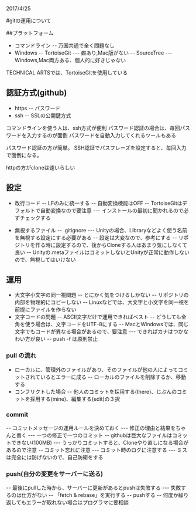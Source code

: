 2017/4/25

#gitの運用について

##プラットフォーム

- コマンドライン
-- 万国共通で全く問題なし
- Windows
-- TortoiseGit
--- 癖あり,Mac版がない
-- SourceTree
--- Windows,Mac両方ある、個人的に好きじゃない

TECHNICAL ARTSでは、TortoiseGitを使用している

## 認証方式(github)

- https
-- パスワード
- ssh
-- SSLの公開鍵方式

コマンドラインを使う人は、ssh方式が便利
パスワード認証の場合は、毎回パスワードを入力するのが面倒
パスワードを自動入力してくれるツールもある

パスワード認証の方が簡単。
SSH認証でパスフレーズを設定すると、毎回入力で面倒になる。

httpの方がcloneは速いらしい

## 設定

- 改行コード
-- LFのみに統一する
-- 自動変換機能はOFF
-- TortoiseGitはデフォルトで自動変換なので要注意
--- インストールの最初に聞かれるので必ずチェックする

- 無視するファイル
-- .gitignore
--- Unityの場合、Libraryなどよく使う名前を無視する設定にする必要がある
-- 設定は大変なので、参考にする
-- リポジトリを作る時に設定するので、後からCloneする人はあまり気にしなくて良い
-- Unityの.metaファイルはコミットしないとUnityが正常に動作しないので、無視してはいけない


## 運用

- 大文字小文字の同一視問題
-- とにかく気をつけるしかない
-- リポジトリの内部を物理的にコピーしない
-- Linuxなどでは、大文字と小文字を同一視を前提にファイルを作らない
- 文字コードの問題
-- ASCII文字だけで運用できればベスト
-- どうしても全角を使う場合は、文字コードをUTF-8にする
-- MacとWindowsでは、同じ文字でもコードが異なる場合があるので、要注意
--- できればカナはつかなわい方が良い
-- push -f は原則禁止

### pull の流れ

- ローカルに、管理外のファイルがあり、そのファイルが他の人によってコミットされているとエラーに成る
-- ローカルのファイルを削除するか、移動する
- コンフリクトした場合
-- 他人のコミットを採用する(there)、じぶんのコミットを採用する(mine)、編集する(edit)の３択


### commit

-- コミットメッセージの運用ルールを決めておく
--- 修正の理由と結果をちゃんと書く
--- 一つの修正で一つのコミット
-- githubは巨大なファイルはコミットできない(100MB)
--- うっかりコミットすると、Cloneやり直しになる場合があるので注意
-- コミット忘れに注意
--- コミット時のログに注意する
--- ミスは完全には防げないので、自己防衛をする


### push(自分の変更をサーバーに送る)

-- 最後にpullした時から、サーバーに更新があるとpushは失敗する
--- 失敗するのは仕方がない
-- 「fetch & rebase」を実行する
-- pushする
-- 何度か繰り返してもエラーが取れない場合はプログラマに要相談


